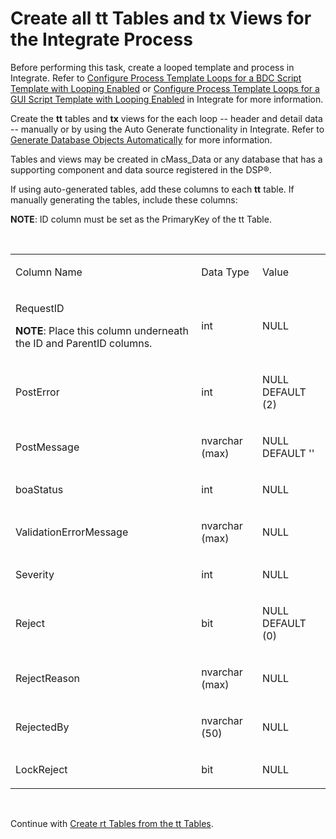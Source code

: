 # Create all tt Tables and tx Views for the Integrate Process

Before performing this task, create a looped template and process in
Integrate. Refer to [Configure Process Template Loops for a BDC Script
Template with Looping
Enabled](../../../Platform/Integrate/Use_Cases/ConfigureProcTempLoopsBDCLoopEn.htm)
or [Configure Process Template Loops for a GUI Script Template with
Looping
Enabled](../../../Platform/Integrate/Use_Cases/ConfigureProcTemplLoopsGUILoopgEn.htm)
in Integrate for more information.

Create the **tt** tables and **tx** views for the each loop -- header
and detail data -- manually or by using the Auto Generate functionality
in Integrate. Refer to [Generate Database Objects
Automatically](../../../Platform/Integrate/Use_Cases/Generate_Database_Objects_Automatically.htm)
for more information.

Tables and views may be created in cMass\_Data or any database that has
a supporting component and data source registered in the DSP®.

If using auto-generated tables, add these columns to each **tt** table.
If manually generating the tables, include these columns:

<span style="font-weight: bold;">NOTE</span>: ID column must be set as
the PrimaryKey of the tt Table.

 

<table>
<tbody>
<tr class="odd">
<td><p>Column Name</p></td>
<td><p>Data Type</p></td>
<td><p>Value</p></td>
</tr>
<tr class="even">
<td><p>RequestID</p>
<p><strong>NOTE</strong>: Place this column underneath the ID and ParentID columns.</p></td>
<td><p>int</p></td>
<td><p>NULL</p></td>
</tr>
<tr class="odd">
<td><p>PostError</p></td>
<td><p>int</p></td>
<td><p>NULL DEFAULT (2)</p></td>
</tr>
<tr class="even">
<td><p>PostMessage</p></td>
<td><p>nvarchar (max)</p></td>
<td><p>NULL DEFAULT ''</p></td>
</tr>
<tr class="odd">
<td><p>boaStatus</p></td>
<td><p>int</p></td>
<td><p>NULL</p></td>
</tr>
<tr class="even">
<td><p>ValidationErrorMessage</p></td>
<td><p>nvarchar (max)</p></td>
<td><p>NULL</p></td>
</tr>
<tr class="odd">
<td><p>Severity</p></td>
<td><p>int</p></td>
<td><p>NULL</p></td>
</tr>
<tr class="even">
<td><p>Reject</p></td>
<td><p>bit</p></td>
<td><p>NULL DEFAULT (0)</p></td>
</tr>
<tr class="odd">
<td><p>RejectReason</p></td>
<td><p>nvarchar (max)</p></td>
<td><p>NULL</p></td>
</tr>
<tr class="even">
<td><p>RejectedBy</p></td>
<td><p>nvarchar (50)</p></td>
<td><p>NULL</p></td>
</tr>
<tr class="odd">
<td><p>LockReject</p></td>
<td><p>bit</p></td>
<td><p>NULL</p></td>
</tr>
</tbody>
</table>

 

Continue with [Create rt Tables from the tt
Tables](Create_rt_Tables_from_the_tt_Tables.htm).

